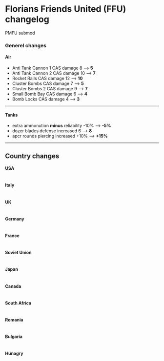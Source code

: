 # Florians Friends United (FFU) changelog
PMFU submod

### Generel changes

#### Air

- Anti Tank Cannon 1 CAS damage  8  --> **5**
- Anti Tank Cannon 2 CAS damage  10 --> **7**
- Rocket Rails CAS damage        12 --> **10**
- Cluster Bombs CAS damage       7  --> **5**      
- Cluster Bombs 2 CAS damage     9  --> **7**        
- Small Bomb Bay CAS damage      6  --> **4**
- Bomb Locks CAS damage          4  --> **3**
---
#### Tanks

- extra ammonution **minus** reliability -10% --> **-5%**
- dozer blades defense increased 6 --> **8**
- apcr rounds piercing increased +10% --> **+15%**
---
## Country changes

#### USA
```

```
#### Italy
```

```
#### UK
```

```
#### Germany
```

```
#### France
```

```
#### Soviet Union
```

```
#### Japan
```

```
#### Canada
```

```
#### South Africa
```

```
#### Romania
```

```
#### Bulgaria
```

```
#### Hunagry
```

```

